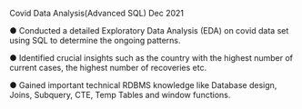Covid Data Analysis(Advanced SQL)           Dec 2021

● Conducted a detailed Exploratory Data Analysis (EDA) on covid data set using SQL to determine the ongoing patterns.

● Identified crucial insights such as the country with the highest number of current cases, the highest number of recoveries etc.

● Gained important technical RDBMS knowledge like Database design, Joins, Subquery, CTE, Temp Tables and window functions.
